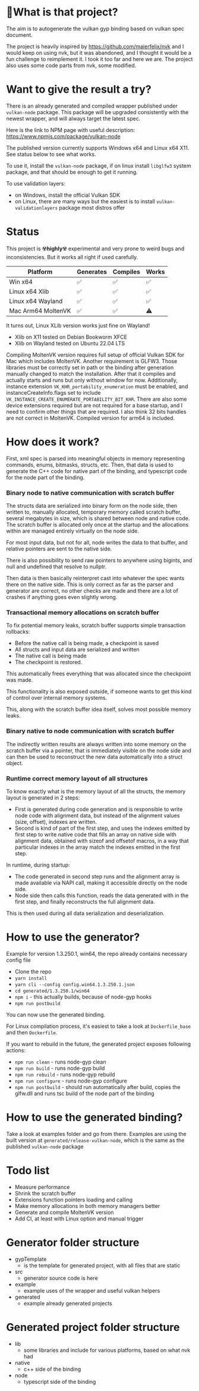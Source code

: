 # 🌋What is that project?

The aim is to autogenerate the vulkan gyp binding based on vulkan spec document.

The project is heavily inspired by https://github.com/maierfelix/nvk and I would keep on using nvk,
but it was abandoned, and I thought it would be a fun challenge to reimplement it.
I took it too far and here we are. The project also uses some code parts from nvk, some modified.

# Want to give the result a try?

There is an already generated and compiled wrapper published under `vulkan-node` package.
This package will be upgraded consistently with the newest wrapper, and will always target the latest spec.

Here is the link to NPM page with useful description: https://www.npmjs.com/package/vulkan-node

The published version currently supports Windows x64 and Linux x64 X11. See status below to see what works.

To use it, install the `vulkan-node` package, if on linux install `libglfw3` system package, and that should be enough to get it running.

To use validation layers:
- on Windows, install the official Vulkan SDK
- on Linux, there are many ways but the easiest is to install `vulkan-validationlayers` package most distros offer

# Status

This project is ☢️**highly**☢️ experimental and very prone to weird bugs and inconsistencies. But it works all right if
used carefully.

| Platform           | Generates | Compiles | Works |
|--------------------|-----------|----------|------|
| Win x64            | ✅         | ✅        | ✅    |
| Linux x64 Xlib     | ✅         | ✅        | ✅    |
| Linux x64 Wayland  | ✅         | ✅        | ✅    |
| Mac Arm64 MoltenVK | ✅         | ✅        | ⚠️     |

It turns out, Linux XLib version works just fine on Wayland!
- Xlib on X11 tested on Debian Bookworm XFCE
- Xlib on Wayland tested on Ubuntu 22.04 LTS

Compiling MoltenVK version requires full setup of official Vulkan SDK for Mac which
includes MoltenVK. Another requirement is GLFW3. Those libraries must be correctly set in path or the binding after
generation manually changed to match the installation. After that it compiles and actually
starts and runs but only without window for now. Additionally, instance extension `VK_KHR_portability_enumeration`
must be enabled, and instanceCreateInfo.flags set to include `VK_INSTANCE_CREATE_ENUMERATE_PORTABILITY_BIT_KHR`. 
There are also some device extensions required but are not required for a base startup, and I need to
confirm other things that are required. I also think 32 bits handles are not correct in MoltenVK. Compiled version for arm64 is included.

# How does it work?

First, xml spec is parsed into meaningful objects in memory representing commands, enums, bitmasks, structs, etc.
Then, that data is used to generate the C++ code for native part of the binding, and typescript code for the node part
of the binding.

### Binary node to native communication with scratch buffer

The structs data are serialized into binary form on the node side, then written to, manually allocated, temporary
memory called scratch buffer, several megabytes in size, which is shared between node and native code.
The scratch buffer is allocated only once at the startup and the allocations within are managed entirely virtually on
the node side.

For most input data, but not for all, node writes the data to that buffer, and relative pointers are sent to the native
side.

There is also possibility to send raw pointers to anywhere using bigints, and null and undefined that resolve to
nullptr.

Then data is then basically reinterpret cast into whatever the spec wants there on the native side.
This is only correct as far as the parser and generator are correct, no other checks are made
and there are a lot of crashes if anything goes even slightly wrong.

### Transactional memory allocations on scratch buffer

To fix potential memory leaks, scratch buffer supports simple transaction rollbacks:

- Before the native call is being made, a checkpoint is saved
- All structs and input data are serialized and written
- The native call is being made
- The checkpoint is restored.

This automatically frees everything that was allocated since the checkpoint was made.

This functionality is also exposed outside, if someone wants to get this kind of control over internal memory systems.

This, along with the scratch buffer idea itself, solves most possible memory leaks.

### Binary native to node communication with scratch buffer

The indirectly written results are always written into some memory on the scratch buffer via a pointer,
that is immediately visible on the node side and can then be used to reconstruct the new data automatically into a
struct object.

### Runtime correct memory layout of all structures

To know exactly what is the memory layout of all the structs, the memory layout is generated in 2 steps:

- First is generated during code generation and is responsible to write node code with alignment data, but instead of
  the alignment values (size, offset), indexes are written.
- Second is kind of part of the first step, and uses the indexes emitted by first step to write native code
  that fills an array on native side with alignment data, obtained with sizeof and offsetof macros, in a way that
  particular indexes in the array match the indexes emitted in the first step.

In runtime, during startup:

- The code generated in second step runs and the alignment array is made available
  via NAPI call, making it accessible directly on the node side.
- Node side then calls this function, reads the data generated with in the first step,
  and finally reconstructs the full alignment data.

This is then used during all data serialization and deserialization.

# How to use the generator?

Example for version 1.3.250.1, win64, the repo already contains necessary config file

- Clone the repo
- `yarn install`
- `yarn cli --config config.win64.1.3.250.1.json`
- `cd generated/1.3.250.1/win64`
- `npm i` - this actually builds, because of node-gyp hooks
- `npm run postbuild`

You can now use the generated binding.

For Linux compilation process, it's easiest to take a look at `Dockerfile_base` and then `Dockerfile`.

If you want to rebuild in the future, the generated project exposes following actions:

- `npm run clean` - runs node-gyp clean
- `npm run build` - runs node-gyp build
- `npm run rebuild` - runs node-gyp rebuild
- `npm run configure` - runs node-gyp configure
- `npm run postbuild` - should run automatically after build, copies the glfw.dll and runs tsc build of the node part of
  the binding

# How to use the generated binding?

Take a look at examples folder and go from there. Examples are using the built
version at `generated/release-vulkan-node`, which is the same as the published `vulkan-node` package

# Todo list

- Measure performance
- Shrink the scratch buffer
- Extensions function pointers loading and calling
- Make memory allocations in both memory managers better
- Generate and compile MoltenVK version
- Add CI, at least with Linux option and manual trigger

# Generator folder structure

- gypTemplate
    - is the template for generated project, with all files that are static
- src
    - generator source code is here
- example
    - example uses of the wrapper and useful vulkan helpers
- generated
    - example already generated projects

# Generated project folder structure

- lib
    - some libraries and include for various platforms, based on what nvk had
- native
    - c++ side of the binding
- node
    - typescript side of the binding 
